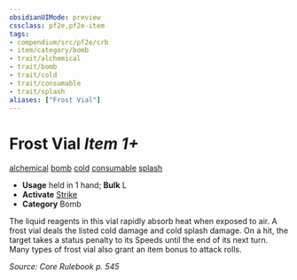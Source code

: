 ```yaml
---
obsidianUIMode: preview
cssclass: pf2e,pf2e-item
tags:
- compendium/src/pf2e/crb
- item/category/bomb
- trait/alchemical
- trait/bomb
- trait/cold
- trait/consumable
- trait/splash
aliases: ["Frost Vial"]
---
```

# Frost Vial *Item 1+*  
[alchemical](../../../rules/traits/alchemical.md)  [bomb](../../../rules/traits/bomb.md)  [cold](../../../rules/traits/cold.md)  [consumable](../../../rules/traits/consumable.md)  [splash](../../../rules/traits/splash.md)  

- **Usage** held in 1 hand; **Bulk** L
- **Activate** [Strike](../../../rules/actions/strike.md)
- **Category** Bomb

The liquid reagents in this vial rapidly absorb heat when exposed to air. A frost vial deals the listed cold damage and cold splash damage. On a hit, the target takes a status penalty to its Speeds until the end of its next turn. Many types of frost vial also grant an item bonus to attack rolls.

*Source: Core Rulebook p. 545*